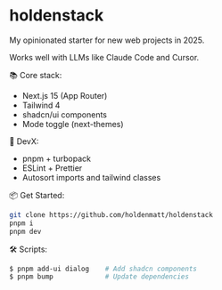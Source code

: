 # holdenstack

My opinionated starter for new web projects in 2025.

Works well with LLMs like Claude Code and Cursor.

📚 Core stack:
- Next.js 15 (App Router)
- Tailwind 4
- shadcn/ui components
- Mode toggle (next-themes)

🚀 DevX:
- pnpm + turbopack
- ESLint + Prettier
- Autosort imports and tailwind classes

📦 Get Started:
```bash
git clone https://github.com/holdenmatt/holdenstack
pnpm i
pnpm dev
```

🛠️  Scripts:
```bash
$ pnpm add-ui dialog    # Add shadcn components
$ pnpm bump             # Update dependencies
```